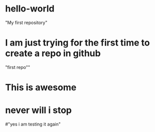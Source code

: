 # hello-world
"My first repository"
# I am just trying for the first time to create a repo in github
"first repo""
# This is awesome
# never will i stop
#"yes i am testing it again"


